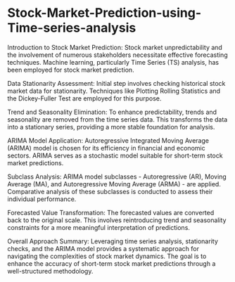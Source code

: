 # Stock-Market-Prediction-using-Time-series-analysis

Introduction to Stock Market Prediction:
Stock market unpredictability and the involvement of numerous stakeholders necessitate effective forecasting techniques.
Machine learning, particularly Time Series (TS) analysis, has been employed for stock market prediction.

Data Stationarity Assessment:
Initial step involves checking historical stock market data for stationarity.
Techniques like Plotting Rolling Statistics and the Dickey-Fuller Test are employed for this purpose.

Trend and Seasonality Elimination:
To enhance predictability, trends and seasonality are removed from the time series data.
This transforms the data into a stationary series, providing a more stable foundation for analysis.

ARIMA Model Application:
Autoregressive Integrated Moving Average (ARIMA) model is chosen for its efficiency in financial and economic sectors.
ARIMA serves as a stochastic model suitable for short-term stock market predictions.

Subclass Analysis:
ARIMA model subclasses - Autoregressive (AR), Moving Average (MA), and Autoregressive Moving Average (ARMA) - are applied.
Comparative analysis of these subclasses is conducted to assess their individual performance.

Forecasted Value Transformation:
The forecasted values are converted back to the original scale.
This involves reintroducing trend and seasonality constraints for a more meaningful interpretation of predictions.

Overall Approach Summary:
Leveraging time series analysis, stationarity checks, and the ARIMA model provides a systematic approach for navigating the complexities of stock market dynamics.
The goal is to enhance the accuracy of short-term stock market predictions through a well-structured methodology.




